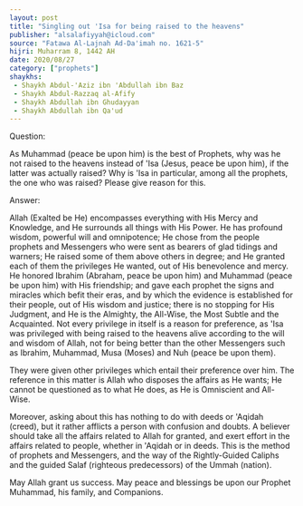 ```yaml
---
layout: post
title: "Singling out 'Isa for being raised to the heavens"
publisher: "alsalafiyyah@icloud.com"
source: "Fatawa Al-Lajnah Ad-Da'imah no. 1621-5"
hijri: Muharram 8, 1442 AH
date: 2020/08/27
category: ["prophets"]
shaykhs: 
 - Shaykh Abdul-'Aziz ibn 'Abdullah ibn Baz
 - Shaykh Abdul-Razzaq al-Afify
 - Shaykh Abdullah ibn Ghudayyan
 - Shaykh Abdullah ibn Qa'ud
---
```


Question: 

As Muhammad (peace be upon him) is the best of Prophets, why was he not raised to the heavens instead of 'Isa (Jesus, peace be upon him), if the latter was actually raised? Why is 'Isa in particular, among all the prophets, the one who was raised? Please give reason for this.

Answer:

Allah (Exalted be He) encompasses everything with His Mercy and Knowledge, and He surrounds all things with His Power. He has profound wisdom, powerful will and omnipotence; He chose from the people prophets and Messengers who were sent as bearers of glad tidings and warners; He raised some of them above others in degree; and He granted each of them the privileges He wanted, out of His benevolence and mercy. He honored Ibrahim (Abraham, peace be upon him) and Muhammad (peace be upon him) with His friendship; and gave each prophet the signs and miracles which befit their eras, and by which the evidence is established for their people, out of His wisdom and justice; there is no stopping for His Judgment, and He is the Almighty, the All-Wise, the Most Subtle and the Acquainted. Not every privilege in itself is a reason for preference, as 'Isa was privileged with being raised to the heavens alive according to the will and wisdom of Allah, not for being better than the other Messengers such as Ibrahim, Muhammad, Musa (Moses) and Nuh (peace be upon them). 

They were given other privileges which entail their preference over him. The reference in this matter is Allah who disposes the affairs as He wants; He cannot be questioned as to what He does, as He is Omniscient and All-Wise.

Moreover, asking about this has nothing to do with deeds or 'Aqidah (creed), but it rather afflicts a person with confusion and doubts. A believer should take all the affairs related to Allah for granted, and exert effort in the affairs related to people, whether in 'Aqidah or in deeds. This is the method of prophets and Messengers, and the way of the Rightly-Guided Caliphs and the guided Salaf (righteous predecessors) of the Ummah (nation). 

May Allah grant us success. May peace and blessings be upon our Prophet Muhammad, his family, and Companions.
